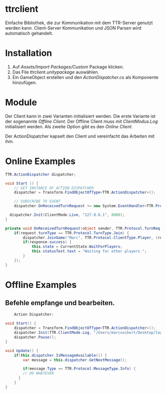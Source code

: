 # ttrclient
Einfache Bibliothek, die zur Kommunikation mit dem TTR-Server genutzt werden kann. Client-Server Kommunikation und JSON Parsen 
wird automatisch gehandelt.

# Installation

1. Auf *Assets/Import Packages/Custom* Package klicken.
2. Das File *ttrclient.unitypackage* auswählen.
3. Ein GameObject erstellen und den *ActionDispatcher.cs* als Komponente hinzufügen.

# Module
Der Client kann in zwei Varianten initialisiert werden. Die erste Variante ist der sogenannte *Offline Client*. Der Offline Client muss mit *ClientModus.Log* initialisiert werden. Als zweite Option gibt es den *Online Client*.

Der ActionDispatcher kapselt den Client und vereinfacht das Arbeiten mit ihm.

# Online Examples
```csharp
TTR.ActionDispatcher dispatcher;

void Start () {
	// GET INSTANCE OF ACTION DISPATCHER
	dispatcher = Transform.FindObjectOfType<TTR.ActionDispatcher>();	

	// SUBSCRIBE TO EVENT
	dispatcher.OnReceivedTurnRequest += new System.EventHandler<TTR.Protocol.TurnReq>(OnReceivedTurnRequest);

  dispatcher.Init(ClientMode.Live, "127.0.0.1", 8080);
}

private void OnReceivedTurnRequest(object sender, TTR.Protocol.TurnReq request) {
	if(request.turnType == TTR.Protocol.TurnType.Join) {
		dispatcher.JoinGame("Marc", TTR.Protocol.ClientType.Player, (response) => {
		if(response.success) {
			this.state = CurrentState.WaitForPlayers;
			this.statusText.text = "Waiting for other players.";
		}		
	});
}
```

# Offline Examples
## Befehle empfange und bearbeiten.
```csharp
	Action Dispatcher;
  
void Start() {
	dispatcher = Transform.FindObjectOfType<TTR.ActionDispatcher>();
	dispatcher.Init(TTR.ClientMode.Log, "/Users/marcseibert/Desktop/log.txt");
	dispatcher.Pause();
}

void Update() {
	if(this.dispatcher.IsMessageAvailable()) {
		var message = this.dispatcher.GetNextMessage();

		if(message.Type == TTR.Protocol.MessageType.Info) {
		// DO WHATEVER
	  }
	}
}
```
